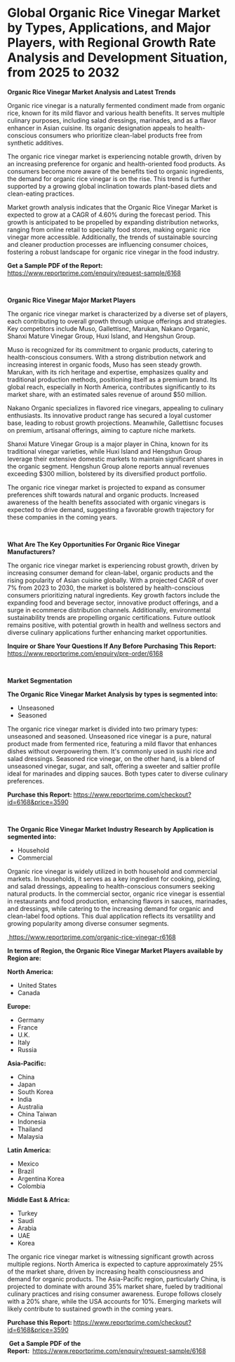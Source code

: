 <p><h1>Global Organic Rice Vinegar Market by Types, Applications, and Major Players, with Regional Growth Rate Analysis and Development Situation, from 2025 to 2032</h1></p><p><strong>Organic Rice Vinegar Market Analysis and Latest Trends</strong></p>
<p><p>Organic rice vinegar is a naturally fermented condiment made from organic rice, known for its mild flavor and various health benefits. It serves multiple culinary purposes, including salad dressings, marinades, and as a flavor enhancer in Asian cuisine. Its organic designation appeals to health-conscious consumers who prioritize clean-label products free from synthetic additives.</p><p>The organic rice vinegar market is experiencing notable growth, driven by an increasing preference for organic and health-oriented food products. As consumers become more aware of the benefits tied to organic ingredients, the demand for organic rice vinegar is on the rise. This trend is further supported by a growing global inclination towards plant-based diets and clean-eating practices.</p><p>Market growth analysis indicates that the Organic Rice Vinegar Market is expected to grow at a CAGR of 4.60% during the forecast period. This growth is anticipated to be propelled by expanding distribution networks, ranging from online retail to specialty food stores, making organic rice vinegar more accessible. Additionally, the trends of sustainable sourcing and cleaner production processes are influencing consumer choices, fostering a robust landscape for organic rice vinegar in the food industry.</p></p>
<p><strong>Get a Sample PDF of the Report:&nbsp;</strong> <a href="https://www.reportprime.com/enquiry/request-sample/6168?utm_campaign=4521&utm_medium=2&utm_source=Github&utm_content=ia&utm_term=14052025&utm_id=organic-rice-vinegar">https://www.reportprime.com/enquiry/request-sample/6168</a></p>
<p>&nbsp;</p>
<p><strong>Organic Rice Vinegar Major Market Players</strong></p>
<p><p>The organic rice vinegar market is characterized by a diverse set of players, each contributing to overall growth through unique offerings and strategies. Key competitors include Muso, Gallettisnc, Marukan, Nakano Organic, Shanxi Mature Vinegar Group, Huxi Island, and Hengshun Group.</p><p>Muso is recognized for its commitment to organic products, catering to health-conscious consumers. With a strong distribution network and increasing interest in organic foods, Muso has seen steady growth. Marukan, with its rich heritage and expertise, emphasizes quality and traditional production methods, positioning itself as a premium brand. Its global reach, especially in North America, contributes significantly to its market share, with an estimated sales revenue of around $50 million.</p><p>Nakano Organic specializes in flavored rice vinegars, appealing to culinary enthusiasts. Its innovative product range has secured a loyal customer base, leading to robust growth projections. Meanwhile, Gallettisnc focuses on premium, artisanal offerings, aiming to capture niche markets. </p><p>Shanxi Mature Vinegar Group is a major player in China, known for its traditional vinegar varieties, while Huxi Island and Hengshun Group leverage their extensive domestic markets to maintain significant shares in the organic segment. Hengshun Group alone reports annual revenues exceeding $300 million, bolstered by its diversified product portfolio.</p><p>The organic rice vinegar market is projected to expand as consumer preferences shift towards natural and organic products. Increased awareness of the health benefits associated with organic vinegars is expected to drive demand, suggesting a favorable growth trajectory for these companies in the coming years.</p></p>
<p>&nbsp;</p>
<p><strong>What Are The Key Opportunities For Organic Rice Vinegar Manufacturers?</strong></p>
<p><p>The organic rice vinegar market is experiencing robust growth, driven by increasing consumer demand for clean-label, organic products and the rising popularity of Asian cuisine globally. With a projected CAGR of over 7% from 2023 to 2030, the market is bolstered by health-conscious consumers prioritizing natural ingredients. Key growth factors include the expanding food and beverage sector, innovative product offerings, and a surge in ecommerce distribution channels. Additionally, environmental sustainability trends are propelling organic certifications. Future outlook remains positive, with potential growth in health and wellness sectors and diverse culinary applications further enhancing market opportunities.</p></p>
<p><strong>Inquire or Share Your Questions If Any Before Purchasing This Report:</strong> <a href="https://www.reportprime.com/enquiry/pre-order/6168?utm_campaign=4521&utm_medium=2&utm_source=Github&utm_content=ia&utm_term=14052025&utm_id=organic-rice-vinegar">https://www.reportprime.com/enquiry/pre-order/6168</a></p>
<p>&nbsp;</p>
<p><strong>Market Segmentation</strong></p>
<p><strong>The Organic Rice Vinegar Market Analysis by types is segmented into:</strong></p>
<p><ul><li>Unseasoned</li><li>Seasoned</li></ul></p>
<p><p>The organic rice vinegar market is divided into two primary types: unseasoned and seasoned. Unseasoned rice vinegar is a pure, natural product made from fermented rice, featuring a mild flavor that enhances dishes without overpowering them. It's commonly used in sushi rice and salad dressings. Seasoned rice vinegar, on the other hand, is a blend of unseasoned vinegar, sugar, and salt, offering a sweeter and saltier profile ideal for marinades and dipping sauces. Both types cater to diverse culinary preferences.</p></p>
<p><strong>Purchase this Report:&nbsp;</strong><a href="https://www.reportprime.com/checkout?id=6168&price=3590&utm_campaign=4521&utm_medium=2&utm_source=Github&utm_content=ia&utm_term=14052025&utm_id=organic-rice-vinegar">https://www.reportprime.com/checkout?id=6168&price=3590</a></p>
<p>&nbsp;</p>
<p><strong>The Organic Rice Vinegar Market Industry Research by Application is segmented into:</strong></p>
<p><ul><li>Household</li><li>Commercial</li></ul></p>
<p><p>Organic rice vinegar is widely utilized in both household and commercial markets. In households, it serves as a key ingredient for cooking, pickling, and salad dressings, appealing to health-conscious consumers seeking natural products. In the commercial sector, organic rice vinegar is essential in restaurants and food production, enhancing flavors in sauces, marinades, and dressings, while catering to the increasing demand for organic and clean-label food options. This dual application reflects its versatility and growing popularity among diverse consumer segments.</p></p>
<p><a href="https://www.reportprime.com/organic-rice-vinegar-r6168?utm_campaign=4521&utm_medium=2&utm_source=Github&utm_content=ia&utm_term=14052025&utm_id=organic-rice-vinegar">&nbsp;https://www.reportprime.com/organic-rice-vinegar-r6168</a></p>
<p><strong>In terms of Region, the Organic Rice Vinegar Market Players available by Region are:</strong></p>
<p>
    <p> <strong> North America: </strong>
        <ul>
            <li>United States</li>
            <li>Canada</li>
        </ul>
        </p> 
    <p> <strong> Europe: </strong>
        <ul>
            <li>Germany</li>
            <li>France</li>
            <li>U.K.</li>
            <li>Italy</li>
            <li>Russia</li>
        </ul>
        </p> 
    <p> <strong> Asia-Pacific: </strong>
        <ul>
            <li>China</li>
            <li>Japan</li>
            <li>South Korea</li>
            <li>India</li>
            <li>Australia</li>
            <li>China Taiwan</li>
            <li>Indonesia</li>
            <li>Thailand</li>
            <li>Malaysia</li>
        </ul>
        </p> 
    <p> <strong> Latin America: </strong>
        <ul>
            <li>Mexico</li>
            <li>Brazil</li>
            <li>Argentina Korea</li>
            <li>Colombia</li>
        </ul>
        </p> 
    <p> <strong> Middle East & Africa: </strong>
        <ul>
            <li>Turkey</li>
            <li>Saudi</li>
            <li>Arabia</li>
            <li>UAE</li>
            <li>Korea</li>
        </ul>
    </p>
    </p>
<p><p>The organic rice vinegar market is witnessing significant growth across multiple regions. North America is expected to capture approximately 25% of the market share, driven by increasing health consciousness and demand for organic products. The Asia-Pacific region, particularly China, is projected to dominate with around 35% market share, fueled by traditional culinary practices and rising consumer awareness. Europe follows closely with a 20% share, while the USA accounts for 10%. Emerging markets will likely contribute to sustained growth in the coming years.</p></p>
<p><strong>Purchase this Report: </strong><a href="https://www.reportprime.com/checkout?id=6168&price=3590&utm_campaign=4521&utm_medium=2&utm_source=Github&utm_content=ia&utm_term=14052025&utm_id=organic-rice-vinegar">https://www.reportprime.com/checkout?id=6168&price=3590</a></p>
<p>&nbsp;<strong>Get a Sample PDF of the Report:&nbsp;&nbsp;</strong><a href="https://www.reportprime.com/enquiry/request-sample/6168?utm_campaign=4521&utm_medium=2&utm_source=Github&utm_content=ia&utm_term=14052025&utm_id=organic-rice-vinegar">https://www.reportprime.com/enquiry/request-sample/6168</a></p>
<p><strong></strong></p>
<p><p></p><p></p><p></p></p>